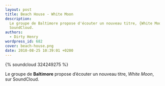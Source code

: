 ```yaml
---
layout: post
title: Beach House - White Moon
description:
  Le groupe de Baltimore propose d'écouter un nouveau titre, {White Moon}, sur
  SoundCloud.
authors:
  - Dirty Henry
wordpress_id: 682
cover: beach-house.png
date: 2010-08-25 10:39:01 +0200
---
```


{% soundcloud 324249275 %}

Le groupe de **Baltimore** propose d’écouter un nouveau titre, _White Moon_, sur
SoundCloud.
